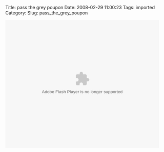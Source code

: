 Title: pass the grey poupon
Date: 2008-02-29 11:00:23
Tags: imported
Category: 
Slug: pass_the_grey_poupon

<embed class='castfire_player' id='cf_f16c1' name='cf_f16c1' width='480' height='400' src='http://p.castfire.com/Xu7m0/video/8218/bbtv_2008-02-27-214913.flv' type='application/x-shockwave-flash' allowFullScreen='true'></embed>
